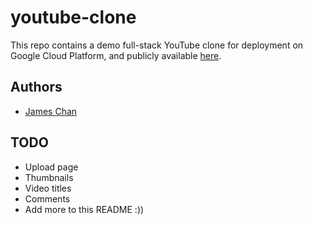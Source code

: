 # youtube-clone

This repo contains a demo full-stack YouTube clone for deployment on Google Cloud Platform, and publicly available [here](https://yt-web-client-475659724945.us-east4.run.app/).

## Authors
- [James Chan](https://github.com/chanjbc)

## TODO
- Upload page
- Thumbnails
- Video titles
- Comments
- Add more to this README :))
